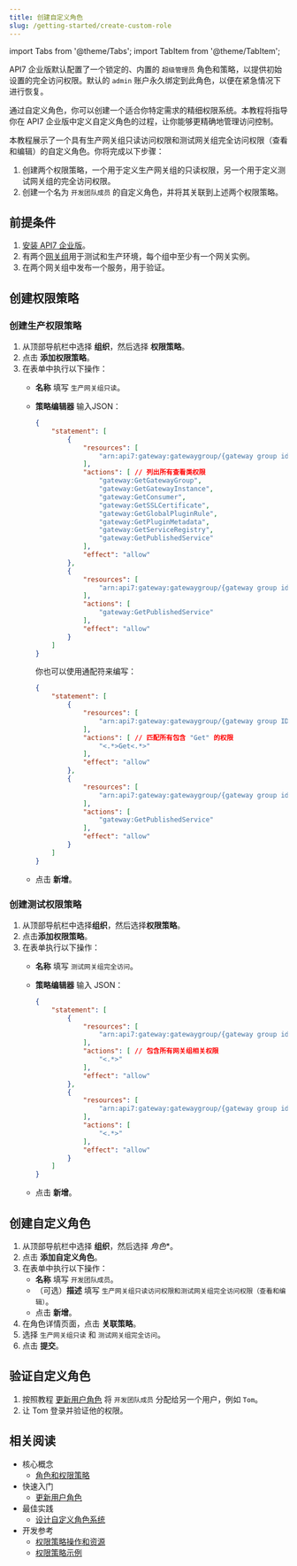 ```yaml
---
title: 创建自定义角色
slug: /getting-started/create-custom-role
---
```


import Tabs from '@theme/Tabs';
import TabItem from '@theme/TabItem';

API7 企业版默认配置了一个锁定的、内置的 `超级管理员` 角色和策略，以提供初始设置的完全访问权限。默认的 `admin` 账户永久绑定到此角色，以便在紧急情况下进行恢复。

通过自定义角色，你可以创建一个适合你特定需求的精细权限系统。本教程将指导你在 API7 企业版中定义自定义角色的过程，让你能够更精确地管理访问控制。

本教程展示了一个具有生产网关组只读访问权限和测试网关组完全访问权限（查看和编辑）的自定义角色。你将完成以下步骤：

1. 创建两个权限策略，一个用于定义生产网关组的只读权限，另一个用于定义测试网关组的完全访问权限。
2. 创建一个名为 `开发团队成员` 的自定义角色，并将其关联到上述两个权限策略。

## 前提条件

1. [安装 API7 企业版](./install-api7-ee.md)。
2. 有两个[网关组](./add-gateway-group.md)用于测试和生产环境，每个组中至少有一个网关实例。
3. 在两个网关组中发布一个服务，用于验证。

## 创建权限策略

### 创建生产权限策略

1. 从顶部导航栏中选择 **组织**，然后选择 **权限策略**。
2. 点击 **添加权限策略**。
3. 在表单中执行以下操作：
    * **名称** 填写 `生产网关组只读`。
    * **策略编辑器** 输入JSON：

        ```json
        {
            "statement": [
                {
                    "resources": [
                        "arn:api7:gateway:gatewaygroup/{gateway group id}" // 使用网关组 ID 来匹配资源
                    ],
                    "actions": [ // 列出所有查看类权限
                        "gateway:GetGatewayGroup",
                        "gateway:GetGatewayInstance",
                        "gateway:GetConsumer",
                        "gateway:GetSSLCertificate",
                        "gateway:GetGlobalPluginRule",
                        "gateway:GetPluginMetadata",
                        "gateway:GetServiceRegistry",
                        "gateway:GetPublishedService"
                    ],
                    "effect": "allow" 
                },
                {
                    "resources": [
                        "arn:api7:gateway:gatewaygroup/{gateway group id}/publishedservice/<.*>"  // 查看指定网关组上所有已发布服务
                    ],
                    "actions": [
                        "gateway:GetPublishedService"
                    ],
                    "effect": "allow"
                }
            ]
        }
        ```

        你也可以使用通配符来编写：

        ```json
        {
            "statement": [
                {
                    "resources": [
                        "arn:api7:gateway:gatewaygroup/{gateway group ID}" // 使用网关组 id 来匹配资源
                    ],
                    "actions": [ // 匹配所有包含 "Get" 的权限
                        "<.*>Get<.*>"
                    ],
                    "effect": "allow" 
                },
                {
                    "resources": [
                        "arn:api7:gateway:gatewaygroup/{gateway group id}/publishedservice/<.*>"  // 查看指定网关组上所有已发布服务
                    ],
                    "actions": [
                        "gateway:GetPublishedService"
                    ],
                    "effect": "allow"
                }
            ]
        }
        ```

    * 点击 **新增**。

### 创建测试权限策略

1. 从顶部导航栏中选择**组织**，然后选择**权限策略**。
2. 点击**添加权限策略**。
3. 在表单执行以下操作：
    * **名称** 填写 `测试网关组完全访问`。
    * **策略编辑器** 输入 JSON：

        ```json
        {
            "statement": [
                {
                    "resources": [
                        "arn:api7:gateway:gatewaygroup/{gateway group id}}" // 使用网关组 ID 来匹配资源
                    ],
                    "actions": [ // 包含所有网关组相关权限
                        "<.*>"
                    ],
                    "effect": "allow" 
                },
                {
                    "resources": [
                        "arn:api7:gateway:gatewaygroup/{gateway group id}/publishedservice/<.*>"  // 对指定网关组上所有已发布服务的完全访问权限
                    ],
                    "actions": [
                        "<.*>"
                    ],
                    "effect": "allow"
                }           
            ]
        }
        ```

    * 点击 **新增**。

## 创建自定义角色

1. 从顶部导航栏中选择 **组织**，然后选择 *角色**。
2. 点击 **添加自定义角色**。
3. 在表单中执行以下操作：
    - **名称** 填写 `开发团队成员`。
    - （可选）**描述** 填写 `生产网关组只读访问权限和测试网关组完全访问权限（查看和编辑）`。
    - 点击 **新增**。
4. 在角色详情页面，点击 **关联策略**。
5. 选择 `生产网关组只读` 和 `测试网关组完全访问`。
6. 点击 **提交**。

## 验证自定义角色

1. 按照教程 [更新用户角色](rbac.md) 将 `开发团队成员` 分配给另一个用户，例如 `Tom`。
2. 让 Tom 登录并验证他的权限。

## 相关阅读

* 核心概念
  * [角色和权限策略](../key-concepts/roles-and-permission-policies.md)
* 快速入门
  * [更新用户角色](../getting-started/rbac.md)
* 最佳实践
  * [设计自定义角色系统](../best-practices/design-custom-role-system.md)
* 开发参考
  * [权限策略操作和资源](../reference/permission-policy-action-and-resource.md)
  * [权限策略示例](../reference/permission-policy-example.md)
